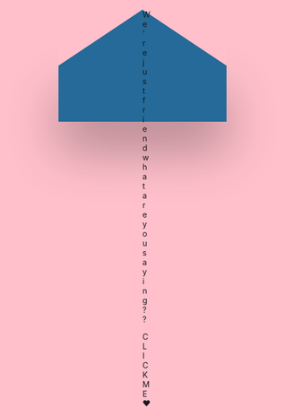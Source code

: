 <!DOCTYPE html>

<html lang="en" >
<head>
  <meta name="viewport" content="width=device-width, initial-scale=1.0">
  <meta charset="UTF-8">
  <title>Thank you card</title>
  <link rel="stylesheet" href="https://cdnjs.cloudflare.com/ajax/libs/meyer-reset/2.0/reset.min.css">
  <link rel="stylesheet" href="./style.css">
  <style type="text/css">
    @import url(https://fonts.googleapis.com/css?family=Open+Sans+Condensed:700);
      *, *:before, *:after {  box-sizing: border-box; }
    html { 
      background: pink;
      height: 100%; 
      width: 100%; }

    body { 
      height: 100%; 
      width: 100%; 
      overflow:hidden;}

    #envelope{
    margin: 100px auto 0;
    position: relative;
    width: 0;
    height: 0;
    z-index: 0;
    border-style: solid;
    border-width: 0 150px 100px 150px;
    border-color: transparent transparent #256a98 transparent;
    box-shadow: 0 100px 0 0 #256a98,
              0 150px 90px 0 rgba(0,0,0,0.3);
}

#envelope:after,
#envelope:before{
  content:'';
  display: block;
  position: absolute;
  top: 100px;
  border-style: solid;
}

#envelope:after{
  width: 0;
  height: 0;
  left: 0;
  border-width: 100px 150px 100px 0;
  border-color: transparent #2a7fb5 transparent transparent;
}

#envelope:before{
  width: 210px;
  height: 180px;
  left:-150px;
  border-width: 200px 0 0 300px;
  border-color: transparent transparent transparent #3596da;
}

#envelope:hover #card {
  top:-20px;
}

#card{
  width:260px;
  height: 220px;
  position: absolute;
  top:70px;
  left:-130px;
  z-index: -1;
  background: #dcdcdc;
  border-radius: 5px;
  transition: top 0.5s ease-in-out;
  font: bold 1em/0.9em 'Open Sans Condensed', sans-serif;
  text-align: center;
  letter-spacing: 0.06em;
  text-transform: uppercase;
  padding: 125px 0 60px 0;
  color: black;
  line-height: 1em;
}

#card p {
  width: 150px;
  margin: 0 auto;

}

#button{
  top: 25px;
  left: 90px;
  right: -25px;
  height: 50px;
  width: 100px;
 
  overflow: hidden;
  position: absolute;
}
</style>
</head>
<body>
<!-- partial:index.partial.html -->
<div id='envelope'>
  <div id='card'>
    <p>
      We're just friend<br> what are you saying??
    </p>
    <div id='button'>CLICK ME&hearts;</div>
  </div>
</div>
<!-- partial -->
  <script  src="./script.js"></script>

</body>
</html>

